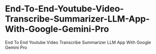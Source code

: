 # End-To-End-Youtube-Video-Transcribe-Summarizer-LLM-App-With-Google-Gemini-Pro
End To End Youtube Video Transcribe Summarizer LLM App With Google Gemini Pro
